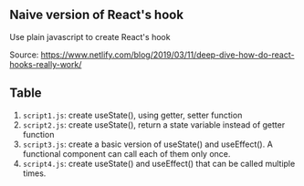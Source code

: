 ## Naive version of React's hook

Use plain javascript to create React's hook

Source: https://www.netlify.com/blog/2019/03/11/deep-dive-how-do-react-hooks-really-work/

## Table

1. `script1.js`: create useState(), using getter, setter function
2. `script2.js`: create useState(), return a state variable instead of getter function
3. `script3.js`: create a basic version of useState() and useEffect(). A functional component can call each of them only once.
4. `script4.js`: create useState() and useEffect() that can be called multiple times.
